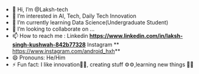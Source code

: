 - 👋 Hi, I’m @Laksh-tech
- 👀 I’m interested in AI, Tech, Daily Tech Innovation
- 🌱 I’m currently learning Data Science(Undergraduate Student)
- 💞️ I’m looking to collaborate on ...
- 📫 How to reach me : Linkedin **https://www.linkedin.com/in/laksh-singh-kushwah-842b77328** Instagram ** https://www.instagram.com/android_hxh**
- 😄 Pronouns: He/Him
- ⚡ Fun fact: I like innovation🔩🔩, creating stuff ⚙️⚙️,learning new things 📖📖

<!---
Laksh-tech/Laksh-tech is a ✨ special ✨ repository because its `README.md` (this file) appears on your GitHub profile.
You can click the Preview link to take a look at your changes.
--->
